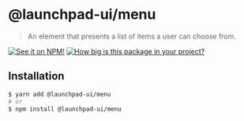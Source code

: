 # @launchpad-ui/menu

> An element that presents a list of items a user can choose from.

[![See it on NPM!](https://img.shields.io/npm/v/@launchpad-ui/menu?style=for-the-badge)](https://www.npmjs.com/package/@launchpad-ui/menu)
[![How big is this package in your project?](https://img.shields.io/bundlephobia/minzip/@launchpad-ui/menu?style=for-the-badge)](https://bundlephobia.com/result?p=@launchpad-ui/menu)

## Installation

```sh
$ yarn add @launchpad-ui/menu
# or
$ npm install @launchpad-ui/menu
```
